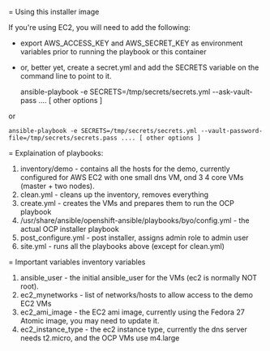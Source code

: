 = Using this installer image

If you're using EC2, you will need to add the following:

* export AWS_ACCESS_KEY and AWS_SECRET_KEY as environment variables prior to running the playbook or this container
* or, better yet, create a secret.yml and add the SECRETS variable on the command line to point to it.

    ansible-playbook -e SECRETS=/tmp/secrets/secrets.yml --ask-vault-pass .... [ other options ]

or

    ansible-playbook -e SECRETS=/tmp/secrets/secrets.yml --vault-password-file=/tmp/secrets/secrets.pass .... [ other options ]

= Explaination of playbooks:

1. inventory/demo - contains all the hosts for the demo, currently configured for AWS EC2 with one small dns VM, ond 3 4 core VMs (master + two nodes).
2. clean.yml - cleans up the inventory, removes everything
3. create.yml - creates the VMs and prepares them to run the OCP playbook
4. /usr/share/ansible/openshift-ansible/playbooks/byo/config.yml - the actual OCP installer playbook
5. post_configure.yml - post installer, assigns admin role to admin user
6. site.yml - runs all the playbooks above (except for clean.yml)

= Important variables inventory variables

1. ansible_user - the initial ansible_user for the VMs (ec2 is normally NOT root).
2. ec2_mynetworks - list of networks/hosts to allow access to the demo EC2 VMs
3. ec2_ami_image - the EC2 ami image, currently using the Fedora 27 Atomic image, you may need to update it.
4. ec2_instance_type - the ec2 instance type, currently the dns server needs t2.micro, and the OCP VMs use m4.large


